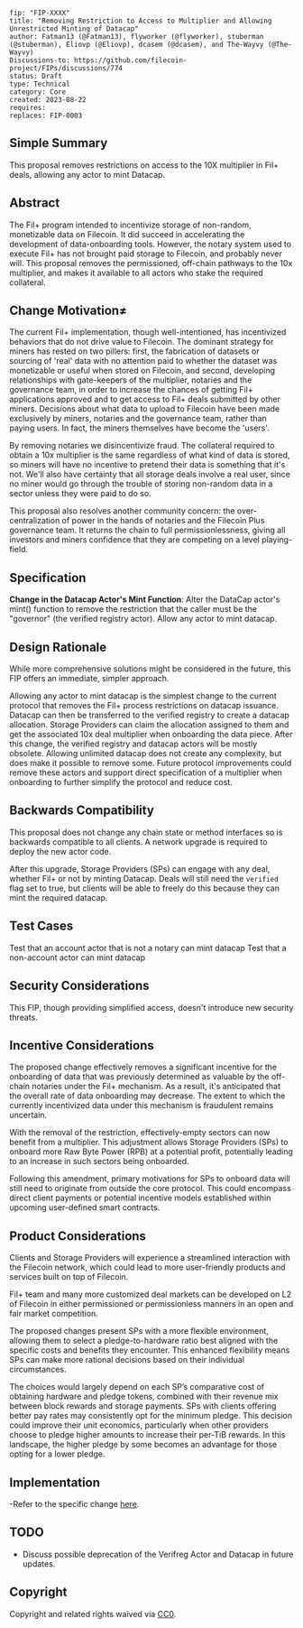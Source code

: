 ```---
fip: "FIP-XXXX"
title: "Removing Restriction to Access to Multiplier and Allowing Unrestricted Minting of Datacap"
author: Fatman13 (@Fatman13), flyworker (@flyworker), stuberman (@stuberman), Eliovp (@Eliovp), dcasem (@dcasem), and The-Wayvy (@The-Wayvy)
Discussions-to: https://github.com/filecoin-project/FIPs/discussions/774
status: Draft
type: Technical
category: Core
created: 2023-08-22
requires: 
replaces: FIP-0003
```

## Simple Summary
This proposal removes restrictions on access to the 10X multiplier in Fil+ deals, allowing any actor to mint Datacap.

## Abstract
The Fil+ program intended to incentivize storage of non-random, monetizable data on Filecoin. It did succeed in accelerating the development of data-onboarding tools. However, the notary system used to execute Fil+ has not brought paid storage to Filecoin, and probably never will. This proposal removes the permissioned, off-chain pathways to the 10x multiplier, and makes it available to all actors who stake the required collateral.

## Change Motivation≠
The current Fil+ implementation, though well-intentioned, has incentivized behaviors that do not drive value to Filecoin. The dominant strategy for miners has rested on two pillers: first, the fabrication of datasets or sourcing of 'real' data with no attention paid to whether the dataset was monetizable or useful when stored on Filecoin, and second, developing relationships with gate-keepers of the multiplier, notaries and the governance team, in order to increase the chances of getting Fil+ applications approved and to get access to Fil+ deals submitted by other miners. Decisions about what data to upload to Filecoin have been made exclusively by miners, notaries and the governance team, rather than paying users. In fact, the miners themselves have become the 'users'. 

By removing notaries we disincentivize fraud. The collateral required to obtain a 10x multiplier is the same regardless of what kind of data is stored, so miners will have no incentive to pretend their data is something that it's not. We'll also have certainty that all storage deals involve a real user, since no miner would go through the trouble of storing non-random data in a sector unless they were paid to do so.   

This proposal also resolves another community concern: the over-centralization of power in the hands of notaries and the Filecoin Plus governance team. It returns the chain to full permissionlessness, giving all investors and miners confidence that they are competing on a level playing-field.

## Specification
 **Change in the Datacap Actor's Mint Function**: Alter the DataCap actor's mint() function to remove the restriction that the caller must be the "governor" (the verified registry actor). Allow any actor to mint datacap.

## Design Rationale
While more comprehensive solutions might be considered in the future, this FIP offers an immediate, simpler approach. 

Allowing any actor to mint datacap is the simplest change to the current protocol that removes the Fil+ process restrictions on datacap issuance. Datacap can then be transferred to the verified registry to create a datacap allocation. Storage Providers can claim the allocation assigned to them and get the associated 10x deal multiplier when onboarding the data piece.
After this change, the verified registry and datacap actors will be mostly obsolete. Allowing unlimited datacap does not create any complexity, but does make it possible to remove some. Future protocol improvements could remove these actors and support direct specification of a multiplier when onboarding to further simplify the protocol and reduce cost.

## Backwards Compatibility
This proposal does not change any chain state or method interfaces so is backwards compatible to all clients. A network upgrade is required to deploy the new actor code.

After this upgrade, Storage Providers (SPs) can engage with any deal, whether Fil+ or not by minting Datacap. Deals will still need the `verified` flag set to true, but clients will be able to freely do this because they can mint the required datacap.


## Test Cases
Test that an account actor that is not a notary can mint datacap
Test that a non-account actor can mint datacap

## Security Considerations
This FIP, though providing simplified access, doesn't introduce new security threats. 

## Incentive Considerations
The proposed change effectively removes a significant incentive for the onboarding of data that was previously determined as valuable by the off-chain notaries under the Fil+ mechanism. As a result, it's anticipated that the overall rate of data onboarding may decrease. The extent to which the currently incentivized data under this mechanism is fraudulent remains uncertain.

With the removal of the restriction, effectively-empty sectors can now benefit from a multiplier. This adjustment allows Storage Providers (SPs) to onboard more Raw Byte Power (RPB) at a potential profit, potentially leading to an increase in such sectors being onboarded.

Following this amendment, primary motivations for SPs to onboard data will still need to originate from outside the core protocol. This could encompass direct client payments or potential incentive models established within upcoming user-defined smart contracts.


## Product Considerations
Clients and Storage Providers will experience a streamlined interaction with the Filecoin network, which could lead to more user-friendly products and services built on top of Filecoin. 

Fil+ team and many more customized deal markets can be developed on L2 of Filecoin in either permissioned or permissionless manners in an open and fair market competition. 

The proposed changes present SPs with a more flexible environment, allowing them to select a pledge-to-hardware ratio best aligned with the specific costs and benefits they encounter. This enhanced flexibility means SPs can make more rational decisions based on their individual circumstances.

The choices would largely depend on each SP’s comparative cost of obtaining hardware and pledge tokens, combined with their revenue mix between block rewards and storage payments. SPs with clients offering better pay rates may consistently opt for the minimum pledge. This decision could improve their unit economics, particularly when other providers choose to pledge higher amounts to increase their per-TiB rewards. In this landscape, the higher pledge by some becomes an advantage for those opting for a lower pledge.



## Implementation
-Refer to the specific change [here](https://github.com/filecoin-project/builtin-actors/blob/485778aa23f742af1d1aa57a8f6608a0698d8ee7/actors/datacap/src/lib.rs#L161).


## TODO
- Discuss possible deprecation of the Verifreg Actor and Datacap in future updates.

## Copyright
Copyright and related rights waived via [CC0](https://creativecommons.org/publicdomain/zero/1.0/).
